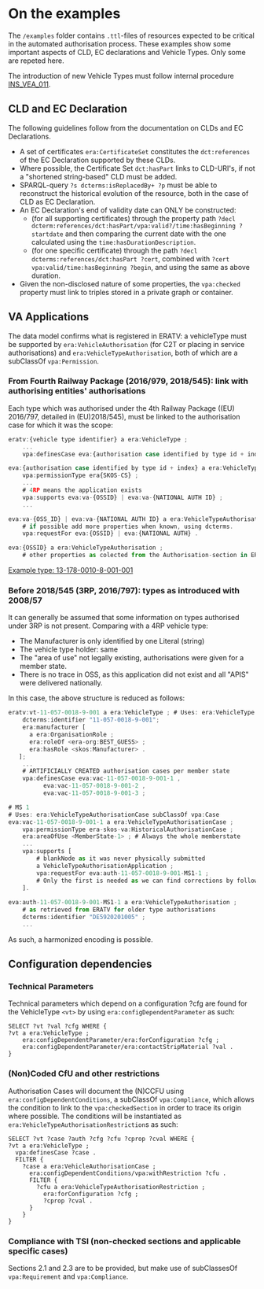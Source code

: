 # On the examples

The `/examples` folder contains `.ttl`-files of resources expected to be critical in the automated authorisation process. These examples show some important aspects of CLD, EC declarations and Vehicle Types. Only some are repeted here.

The introduction of new Vehicle Types must follow internal procedure [INS_VEA_011](../INS_VEA_011%20Registration%20in%20ERATV.pdf).

## CLD and EC Declaration

The following guidelines follow from the documentation on CLDs and EC Declarations.

- A set of certificates `era:CertificateSet` constitutes the `dct:references` of the EC Declaration supported by these CLDs.
- Where possible, the Certificate Set `dct:hasPart` links to CLD-URI's, if not a "shortened string-based" CLD must be added.
- SPARQL-query `?s dcterms:isReplacedBy+ ?p` must be able to reconstruct the historical evolution of the resource, both in the case of CLD as EC Declaration.
- An EC Declaration's end of validity date can ONLY be constructed:
  - (for all supporting certificates) through the property path `?decl dcterm:references/dct:hasPart/vpa:valid?/time:hasBeginning ?startdate` and then comparing the current date with the one calculated using the `time:hasDurationDescription`.
  - (for one specific certificate) through the path `?decl dcterms:references/dct:hasPart ?cert`, combined with `?cert vpa:valid/time:hasBeginning ?begin`, and using the same as above duration.
- Given the non-disclosed nature of some properties, the `vpa:checked` property must link to triples stored in a private graph or container.

## VA Applications

The data model confirms what is registered in ERATV: a vehicleType must be supported by  `era:VehicleAuthorisation` (for C2T or placing in service authorisations) and `era:VehicleTypeAuthorisation`, both of which are a subClassOf `vpa:Permission`. 

### From Fourth Railway Package (2016/979, 2018/545): link with authorising entities' authorisations

Each type which was authorised under the 4th Railway Package ((EU) 2016/797, detailed in (EU)2018/545), must be linked to the authorisation case for which it was the scope:

```js
eratv:{vehicle type identifier} a era:VehicleType ;
    ...
    vpa:definesCase eva:{authorisation case identified by type id + index} , ... ;

eva:{authorisation case identified by type id + index} a era:VehicleTypeAuthorisationCase ;
    vpa:permissionType era{SKOS-CS} ;
    ...
    # 4RP means the application exists
    vpa:supports eva:va-{OSSID} | eva:va-{NATIONAL AUTH ID} ; 
    ...

eva:va-{OSS_ID} | eva:va-{NATIONAL AUTH ID} a era:VehicleTypeAuthorisationApplication ; 
    # if possible add more properties when known, using dcterms.
    vpa:requestFor eva:{OSSID} | eva:{NATIONAL AUTH} .

eva:{OSSID} a era:VehicleTypeAuthorisation ;
    # other properties as colected from the Authorisation-section in ERATV
```

[Example type: 13-178-0010-8-001-001](https://eratv.era.europa.eu/Eratv/Home/View/13-178-0010-8-001-001)

### Before 2018/545 (3RP, 2016/797): types as introduced with 2008/57

It can generally be assumed that some information on types authorised under 3RP is not present. Comparing with a 4RP vehicle type:

- The Manufacturer is only identified by one Literal (string)
- The vehicle type holder: same
- The "area of use" not legally existing, authorisations were given for a member state.
- There is no trace in OSS, as this application did not exist and all "APIS" were delivered nationally.

In this case, the above structure is reduced as follows:

```js
eratv:vt-11-057-0018-9-001 a era:VehicleType ; # Uses: era:VehicleType subClassOf vpa:Scope
    dcterms:identifier "11-057-0018-9-001";
    era:manufacturer [
      a era:OrganisationRole ;
      era:roleOf <era-org:BEST_GUESS> ;
      era:hasRole <skos:Manufacturer> .
   ];
    ...
    # ARTIFICIALLY CREATED authorisation cases per member state
    vpa:definesCase eva:vac-11-057-0018-9-001-1 ,
          eva:vac-11-057-0018-9-001-2 ,
          eva:vac-11-057-0018-9-001-3 ;

# MS 1
# Uses: era:VehicleTypeAuthorisationCase subClassOf vpa:Case
eva:vac-11-057-0018-9-001-1 a era:VehicleTypeAuthorisationCase ;                 
    vpa:permissionType era-skos-va:HistoricalAuthorisationCase ;  
    era:areaOfUse <MemberState-1> ; # Always the whole memberstate
    ...
    vpa:supports [
        # blankNode as it was never physically submitted
        a VehicleTypeAuthorisationApplication ; 
        vpa:requestFor eva:auth-11-057-0018-9-001-MS1-1 ; 
        # Only the first is needed as we can find corrections by following dcterms:isReplacedBy*
    ]. 
    
eva:auth-11-057-0018-9-001-MS1-1 a era:VehicleTypeAuthorisation ;
    # as retrieved from ERATV for older type authorisations
    dcterms:identifier "DE5920201005" ; 
    ...
```

As such, a harmonized encoding is possible.

## Configuration dependencies

### Technical Parameters

Technical parameters which depend on a configuration ?cfg are found for the VehicleType `<vt>` by using `era:configDependentParameter` as such:

```
SELECT ?vt ?val ?cfg WHERE {
?vt a era:VehicleType ;
    era:configDependentParameter/era:forConfiguration ?cfg ;
    era:configDependentParameter/era:contactStripMaterial ?val .
}
```

### (Non)Coded CfU and other restrictions

Authorisation Cases will document the (N)CCFU using `era:configDependentConditions`, a subClassOf `vpa:Compliance`, which allows the condition to link to the `vpa:checkedSection` in order to trace its origin where possible. The conditions will be instantiated as `era:VehicleTypeAuthorisationRestriction`s as such:

```
SELECT ?vt ?case ?auth ?cfg ?cfu ?cprop ?cval WHERE {
?vt a era:VehicleType ;
  vpa:definesCase ?case .
  FILTER {
    ?case a era:VehicleAuthorisationCase ;
      era:configDependentConditions/vpa:withRestriction ?cfu .
      FILTER {
        ?cfu a era:VehicleTypeAuthorisationRestriction ;
          era:forConfiguration ?cfg ;
          ?cprop ?cval .
      }
    }
}
```

### Compliance with TSI (non-checked sections and applicable specific cases)

Sections 2.1 and 2.3 are to be provided, but make use of subClassesOf `vpa:Requirement` and `vpa:Compliance`.
